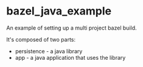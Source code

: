 # bazel_java_example

An example of setting up a multi project bazel build.

It's composed of two parts:
* persistence - a java library
* app - a java application that uses the library
